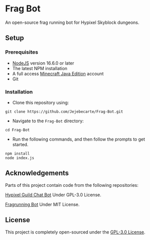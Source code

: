 # Frag Bot
An open-source frag running bot for Hypixel Skyblock dungeons.

## Setup

### Prerequisites
* [NodeJS](https://nodejs.org/en/) version 16.6.0 or later
* The latest NPM installation
* A full access [Minecraft Java Edition](https://www.minecraft.net/en-us/store/minecraft-java-edition) account
* Git

### Installation
* Clone this repository using:
```
git clone https://github.com/Jejebecarte/Frag-Bot.git
```
* Navigate to the `Frag-Bot` directory:
```
cd Frag-Bot
```
* Run the following commands, and then follow the prompts to get started.
```
npm install
node index.js
```

## Acknowledgements
Parts of this project contain code from the following repositories:

[Hypixel Guild Chat Bot](https://github.com/xMdb/hypixel-guild-chat-bot) Under GPL-3.0 License.

[Fragrunning Bot](https://github.com/itsneyoa/fragrunning-bot) Under MIT License.

## License
This project is completely open-sourced under the [GPL-3.0 License](https://github.com/Jejebecarte/Frag-Bot/blob/main/LICENSE).
